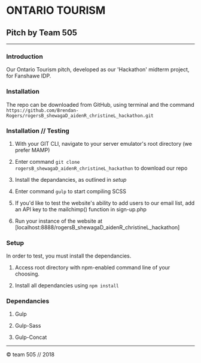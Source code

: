 # ONTARIO TOURISM
## Pitch by Team 505

***

### Introduction

Our Ontario Tourism pitch, developed as our 'Hackathon' midterm project, for Fanshawe IDP.

### Installation

The repo can be downloaded from GitHub, using terminal and the command `https://github.com/Brendan-Rogers/rogersB_shewagaD_aidenR_christineL_hackathon.git`

### Installation // Testing

1. With your GIT CLI, navigate to your server emulator's root directory (we prefer MAMP)

2. Enter command `git clone rogersB_shewagaD_aidenR_christineL_hackathon` to download our repo

3. Install the depandancies, as outlined in _setup_

4. Enter command `gulp` to start compiling SCSS

5. If you'd like to test the website's ability to add users to our email list, add an API key to the mailchimp() function in sign-up.php 
 
6. Run your instance of the website at [localhost:8888/rogersB_shewagaD_aidenR_christineL_hackathon]

### Setup

In order to test, you must install the dependancies.

1. Access root directory with npm-enabled command line of your choosing.

2. Install all dependancies using `npm install`

### Dependancies

1. Gulp

2. Gulp-Sass

3. Gulp-Concat



***

© team 505 // 2018

